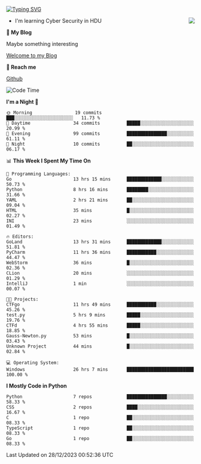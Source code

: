 [![Typing SVG](https://readme-typing-svg.herokuapp.com?font=Fira+Code&pause=1000&random=false&width=450&height=60&lines=Hello+%F0%9F%91%8B%F0%9F%8F%BB;I'm+JBNRZ)](https://git.io/typing-svg)

<a href="#">
  <img align="right" src="https://github-readme-stats.vercel.app/api?username=JBNRZ&show_icons=true&bg_color=15,f2f7fd,E0EAFC" />
</a>

- I'm learning Cyber Security in HDU

 **🌱 My Blog**

Maybe something interesting

[Welcome to my Blog](https://jbnrz.com.cn/)

 **💬 Reach me** 

[Github](https://github.com/JBNRZ)


<!--START_SECTION:waka-->
![Code Time](http://img.shields.io/badge/Code%20Time-239%20hrs%2045%20mins-blue)

**I'm a Night 🦉** 

```text
🌞 Morning                19 commits          ███░░░░░░░░░░░░░░░░░░░░░░   11.73 % 
🌆 Daytime                34 commits          █████░░░░░░░░░░░░░░░░░░░░   20.99 % 
🌃 Evening                99 commits          ███████████████░░░░░░░░░░   61.11 % 
🌙 Night                  10 commits          ██░░░░░░░░░░░░░░░░░░░░░░░   06.17 % 
```


📊 **This Week I Spent My Time On** 

```text
💬 Programming Languages: 
Go                       13 hrs 15 mins      █████████████░░░░░░░░░░░░   50.73 % 
Python                   8 hrs 16 mins       ████████░░░░░░░░░░░░░░░░░   31.66 % 
YAML                     2 hrs 21 mins       ██░░░░░░░░░░░░░░░░░░░░░░░   09.04 % 
HTML                     35 mins             █░░░░░░░░░░░░░░░░░░░░░░░░   02.27 % 
INI                      23 mins             ░░░░░░░░░░░░░░░░░░░░░░░░░   01.49 % 

🔥 Editors: 
GoLand                   13 hrs 31 mins      █████████████░░░░░░░░░░░░   51.81 % 
PyCharm                  11 hrs 36 mins      ███████████░░░░░░░░░░░░░░   44.47 % 
WebStorm                 36 mins             █░░░░░░░░░░░░░░░░░░░░░░░░   02.36 % 
CLion                    20 mins             ░░░░░░░░░░░░░░░░░░░░░░░░░   01.29 % 
IntelliJ                 1 min               ░░░░░░░░░░░░░░░░░░░░░░░░░   00.07 % 

🐱‍💻 Projects: 
CTFgo                    11 hrs 49 mins      ███████████░░░░░░░░░░░░░░   45.26 % 
test.py                  5 hrs 9 mins        █████░░░░░░░░░░░░░░░░░░░░   19.76 % 
CTFd                     4 hrs 55 mins       █████░░░░░░░░░░░░░░░░░░░░   18.85 % 
Gauss-Newton.py          53 mins             █░░░░░░░░░░░░░░░░░░░░░░░░   03.43 % 
Unknown Project          44 mins             █░░░░░░░░░░░░░░░░░░░░░░░░   02.84 % 

💻 Operating System: 
Windows                  26 hrs 7 mins       █████████████████████████   100.00 % 
```

**I Mostly Code in Python** 

```text
Python                   7 repos             ███████████████░░░░░░░░░░   58.33 % 
CSS                      2 repos             ████░░░░░░░░░░░░░░░░░░░░░   16.67 % 
C                        1 repo              ██░░░░░░░░░░░░░░░░░░░░░░░   08.33 % 
TypeScript               1 repo              ██░░░░░░░░░░░░░░░░░░░░░░░   08.33 % 
Go                       1 repo              ██░░░░░░░░░░░░░░░░░░░░░░░   08.33 % 
```




 Last Updated on 28/12/2023 00:52:36 UTC
<!--END_SECTION:waka-->
